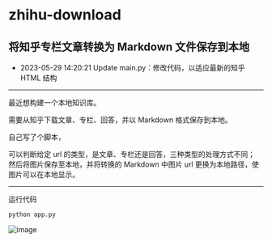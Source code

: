 # zhihu-download
## 将知乎专栏文章转换为 Markdown 文件保存到本地


* 2023-05-29 14:20:21 Update main.py：修改代码，以适应最新的知乎 HTML 结构

---

最近想构建一个本地知识库。

需要从知乎下载文章、专栏、回答，并以 Markdown 格式保存到本地。

自己写了个脚本，

可以判断给定 url 的类型，是文章、专栏还是回答，三种类型的处理方式不同；
然后将图片保存至本地，并将转换的 Markdown 中图片 url 更换为本地路径，使图片可以在本地显示。

---

运行代码
```
python app.py
```
![image](https://github.com/chenluda/zhihu-download/assets/45784833/60e0d85b-8f48-493f-ac1f-e87e2f0738a2)
